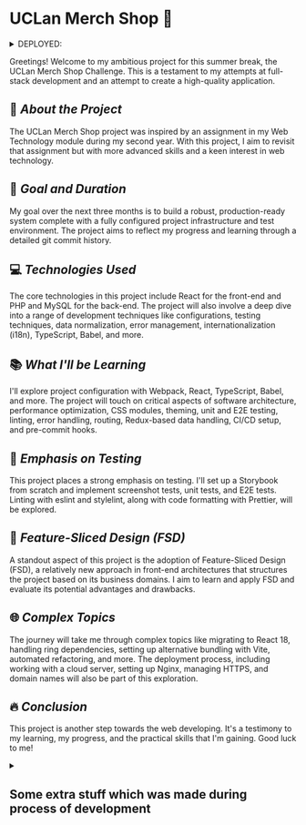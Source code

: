 # UCLan Merch Shop 🚀

<details><summary>DEPLOYED:</summary>

<a href="https://limarkdl-uclan-merch-shop.azurewebsites.net
" target="_blank">https://limarkdl-uclan-merch-shop.azurewebsites.net
</a>

<img src="https://github.com/limarkdl-private/uclan-merch-shop/assets/116545670/dc5f6f8d-7d81-4730-afbb-e752b641b36b" width="533" height="300"/>
</details>

Greetings! Welcome to my ambitious project for this summer break, the UCLan Merch Shop Challenge. This is a testament to my attempts at full-stack development and an attempt to create a high-quality application.

## 📝 _About the Project_
The UCLan Merch Shop project was inspired by an assignment in my Web Technology module during my second year. With this project, I aim to revisit that assignment but with more advanced skills and a keen interest in web technology.

## 🌟 _Goal and Duration_
My goal over the next three months is to build a robust, production-ready system complete with a fully configured project infrastructure and test environment. The project aims to reflect my progress and learning through a detailed git commit history.

## 💻 _Technologies Used_
The core technologies in this project include React for the front-end and PHP and MySQL for the back-end. The project will also involve a deep dive into a range of development techniques like configurations, testing techniques, data normalization, error management, internationalization (i18n), TypeScript, Babel, and more.

## 📚 _What I'll be Learning_
I'll explore project configuration with Webpack, React, TypeScript, Babel, and more. The project will touch on critical aspects of software architecture, performance optimization, CSS modules, theming, unit and E2E testing, linting, error handling, routing, Redux-based data handling, CI/CD setup, and pre-commit hooks.

## 🔬 _Emphasis on Testing_
This project places a strong emphasis on testing. I'll set up a Storybook from scratch and implement screenshot tests, unit tests, and E2E tests. Linting with eslint and stylelint, along with code formatting with Prettier, will be explored.

## 🚀 _Feature-Sliced Design (FSD)_
A standout aspect of this project is the adoption of Feature-Sliced Design (FSD), a relatively new approach in front-end architectures that structures the project based on its business domains. I aim to learn and apply FSD and evaluate its potential advantages and drawbacks.

## 🌐 _Complex Topics_
The journey will take me through complex topics like migrating to React 18, handling ring dependencies, setting up alternative bundling with Vite, automated refactoring, and more. The deployment process, including working with a cloud server, setting up Nginx, managing HTTPS, and domain names will also be part of this exploration.

## 🔥 _Conclusion_
This project is another step towards the web developing. It's a testimony to my learning, my progress, and the practical skills that I'm gaining. Good luck to me!

<details><summary><h2>Some extra stuff which was made during process of development</h2></summary>
<h4>SVG logo of my university (Adobe Illustrator), fully customizable by CSS Variables for flexible theme applying: </h4>

![ezgif-3-5ce0cffd68](https://github.com/limarkdl-private/uclan-merch-shop/assets/116545670/5565b180-3c6b-454d-94a9-65f68a9d2d54)

</details>
